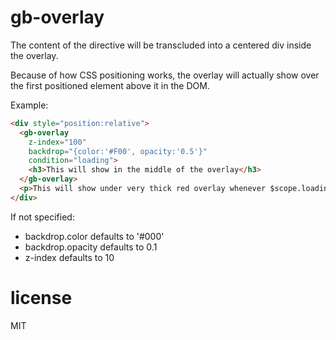 # gb-overlay

The content of the directive will be transcluded into a centered div inside the overlay.

Because of how CSS positioning works, the overlay will actually show over the first positioned element above it in the DOM.

Example:

``` html
<div style="position:relative">
  <gb-overlay
    z-index="100"
    backdrop="{color:'#F00', opacity:'0.5'}"
    condition="loading">
    <h3>This will show in the middle of the overlay</h3>
  </gb-overlay>
  <p>This will show under very thick red overlay whenever $scope.loading is truthy.</p>
</div>
```

If not specified:
* backdrop.color defaults to '#000'
* backdrop.opacity defaults to 0.1
* z-index defaults to 10

# license

MIT
